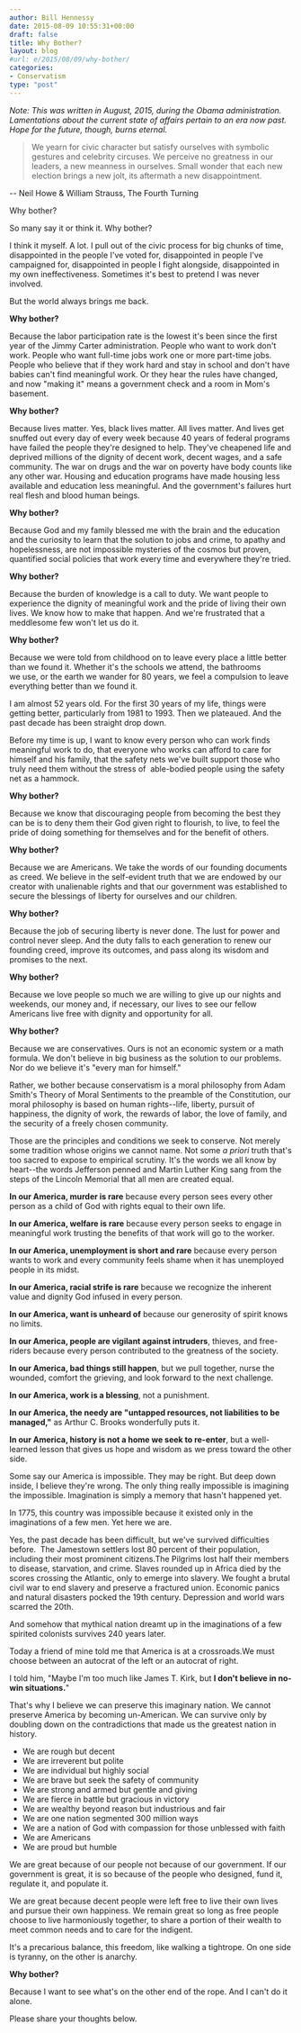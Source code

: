```yaml
---
author: Bill Hennessy
date: 2015-08-09 10:55:31+00:00
draft: false
title: Why Bother?
layout: blog
#url: e/2015/08/09/why-bother/
categories:
- Conservatism
type: "post"
---
```


_Note: This was written in August, 2015, during the Obama administration. Lamentations about the current state of affairs pertain to an era now past. Hope for the future, though, burns eternal._

> We yearn for civic character but satisfy ourselves with symbolic gestures and celebrity circuses. We perceive no greatness in our leaders, a new meanness in ourselves. Small wonder that each new election brings a new jolt, its aftermath a new disappointment.

-- Neil Howe & William Strauss, The Fourth Turning



Why bother?

So many say it or think it. Why bother?

I think it myself. A lot. I pull out of the civic process for big chunks of time, disappointed in the people I've voted for, disappointed in people I've campaigned for, disappointed in people I fight alongside, disappointed in my own ineffectiveness. Sometimes it's best to pretend I was never involved.

But the world always brings me back.

**Why bother?**

Because the labor participation rate is the lowest it's been since the first year of the Jimmy Carter administration. People who want to work don't work. People who want full-time jobs work one or more part-time jobs. People who believe that if they work hard and stay in school and don't have babies can't find meaningful work. Or they hear the rules have changed, and now "making it" means a government check and a room in Mom's basement.

**Why bother?**

Because lives matter. Yes, black lives matter. All lives matter. And lives get snuffed out every day of every week because 40 years of federal programs have failed the people they're designed to help. They've cheapened life and deprived millions of the dignity of decent work, decent wages, and a safe community. The war on drugs and the war on poverty have body counts like any other war. Housing and education programs have made housing less available and education less meaningful. And the government's failures hurt real flesh and blood human beings.

**Why bother?**

Because God and my family blessed me with the brain and the education and the curiosity to learn that the solution to jobs and crime, to apathy and hopelessness, are not impossible mysteries of the cosmos but proven, quantified social policies that work every time and everywhere they're tried.

**Why bother?**

Because the burden of knowledge is a call to duty. We want people to experience the dignity of meaningful work and the pride of living their own lives. We know how to make that happen. And we're frustrated that a meddlesome few won't let us do it.

**Why bother?**

Because we were told from childhood on to leave every place a little better than we found it. Whether it's the schools we attend, the bathrooms we use, or the earth we wander for 80 years, we feel a compulsion to leave everything better than we found it.

I am almost 52 years old. For the first 30 years of my life, things were getting better, particularly from 1981 to 1993. Then we plateaued. And the past decade has been straight drop down.

Before my time is up, I want to know every person who can work finds meaningful work to do, that everyone who works can afford to care for himself and his family, that the safety nets we've built support those who truly need them without the stress of  able-bodied people using the safety net as a hammock.

**Why bother?**

Because we know that discouraging people from becoming the best they can be is to deny them their God given right to flourish, to live, to feel the pride of doing something for themselves and for the benefit of others.

**Why bother?**

Because we are Americans. We take the words of our founding documents as creed. We believe in the self-evident truth that we are endowed by our creator with unalienable rights and that our government was established to secure the blessings of liberty for ourselves and our children.

**Why bother?**

Because the job of securing liberty is never done. The lust for power and control never sleep. And the duty falls to each generation to renew our founding creed, improve its outcomes, and pass along its wisdom and promises to the next.

**Why bother?**

Because we love people so much we are willing to give up our nights and weekends, our money and, if necessary, our lives to see our fellow Americans live free with dignity and opportunity for all.

**Why bother?**

Because we are conservatives. Ours is not an economic system or a math formula. We don't believe in big business as the solution to our problems. Nor do we believe it's "every man for himself."

Rather, we bother because conservatism is a moral philosophy from Adam Smith's Theory of Moral Sentiments to the preamble of the Constitution, our moral philosophy is based on human rights--life, liberty, pursuit of happiness, the dignity of work, the rewards of labor, the love of family, and the security of a freely chosen community.

Those are the principles and conditions we seek to conserve. Not merely some tradition whose origins we cannot name. Not some _a priori_ truth that's too sacred to expose to empirical scrutiny. It's the words we all know by heart--the words Jefferson penned and Martin Luther King sang from the steps of the Lincoln Memorial that all men are created equal.

**In our America, murder is rare** because every person sees every other person as a child of God with rights equal to their own life.

**In our America, welfare is rare** because every person seeks to engage in meaningful work trusting the benefits of that work will go to the worker.

**In our America, unemployment is short and rare** because every person wants to work and every community feels shame when it has unemployed people in its midst.

**In our America, racial strife is rare** because we recognize the inherent value and dignity God infused in every person.

**In our America, want is unheard of** because our generosity of spirit knows no limits.

**In our America, people are vigilant against intruders**, thieves, and free-riders because every person contributed to the greatness of the society.

**In our America, bad things still happen**, but we pull together, nurse the wounded, comfort the grieving, and look forward to the next challenge.

**In our America, work is a blessing**, not a punishment.

**In our America, the needy are "untapped resources, not liabilities to be managed,"** as Arthur C. Brooks wonderfully puts it.

**In our America, history is not a home we seek to re-enter**, but a well-learned lesson that gives us hope and wisdom as we press toward the other side.

Some say our America is impossible. They may be right. But deep down inside, I believe they're wrong. The only thing really impossible is imagining the impossible. Imagination is simply a memory that hasn't happened yet.

In 1775, this country was impossible because it existed only in the imaginations of a few men. Yet here we are.

Yes, the past decade has been difficult, but we've survived difficulties before.  The Jamestown settlers lost 80 percent of their population, including their most prominent citizens.The Pilgrims lost half their members to disease, starvation, and crime. Slaves rounded up in Africa died by the scores crossing the Atlantic, only to emerge into slavery. We fought a brutal civil war to end slavery and preserve a fractured union. Economic panics and natural disasters pocked the 19th century. Depression and world wars scarred the 20th.

And somehow that mythical nation dreamt up in the imaginations of a few spirited colonists survives 240 years later.

Today a friend of mine told me that America is at a crossroads.We must choose between an autocrat of the left or an autocrat of right.

I told him, "Maybe I'm too much like James T. Kirk, but **I don't believe in no-win situations.**"

That's why I believe we can preserve this imaginary nation. We cannot preserve America by becoming un-American. We can survive only by doubling down on the contradictions that made us the greatest nation in history.

* We are rough but decent
* We are irreverent but polite
* We are individual but highly social
* We are brave but seek the safety of community
* We are strong and armed but gentle and giving
* We are fierce in battle but gracious in victory
* We are wealthy beyond reason but industrious and fair
* We are one nation segmented 300 million ways
* We are a nation of God with compassion for those unblessed with faith
* We are Americans
* We are proud but humble


We are great because of our people not because of our government. If our government is great, it is so because of the people who designed, fund it, regulate it, and populate it.

We are great because decent people were left free to live their own lives and pursue their own happiness. We remain great so long as free people choose to live harmoniously together, to share a portion of their wealth to meet common needs and to care for the indigent.

It's a precarious balance, this freedom, like walking a tightrope. On one side is tyranny, on the other is anarchy.

**Why bother?**

Because I want to see what's on the other end of the rope. And I can't do it alone.

Please share your thoughts below.
